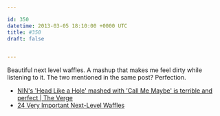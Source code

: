 ```yaml
---

id: 350
datetime: 2013-03-05 18:10:00 +0000 UTC
title: #350
draft: false


---
```


Beautiful next level waffles. A mashup that makes me feel dirty while listening to it. The two mentioned in the same post? Perfection. 

 
 * [NIN's 'Head Like a Hole' mashed with 'Call Me Maybe' is terrible and perfect | The Verge](http://www.theverge.com/2013/3/4/4064574/nins-head-like-a-hole-mashed-with-call-me-maybe-is-perfect)
 * [24 Very Important Next-Level Waffles](http://www.buzzfeed.com/rachelysanders/very-important-next-level-waffles-waffle-recipes)


